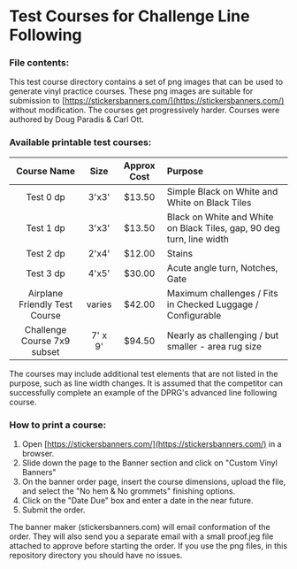 # Test Courses for Challenge Line Following 

### File contents:
This test course directory contains a set of png images that can be used to generate vinyl practice courses. These png images are suitable for submission to [https://stickersbanners.com/](https://stickersbanners.com/) without modification. The courses get progressively harder. Courses were authored by Doug Paradis & Carl Ott.

### Available printable test courses:
|Course Name  | Size |Approx Cost| Purpose|
| :-------------: | :-------------: | :-------------: | :------------- |
| Test 0 dp  | 3'x3'  | $13.50  | Simple Black on White and White on Black Tiles |
| Test 1 dp  | 3'x3'  | $13.50  | Black on White and White on Black Tiles, gap, 90 deg turn, line width |
| Test 2 dp  | 2'x4'  | $12.00  | Stains |
| Test 3 dp  | 4'x5'  | $30.00  | Acute angle turn, Notches, Gate |
| Airplane Friendly Test Course  | varies | $42.00  | Maximum challenges / Fits in Checked Luggage / Configurable |
| Challenge Course 7x9 subset  | 7' x 9'  | $94.50  | Nearly as challenging / but smaller - area rug size |

The courses may include additional test elements that are not listed in the purpose, such as line width changes. It is assumed that the competitor can successfully complete an example of the DPRG's advanced line following course.

### How to print a course:
1. Open [https://stickersbanners.com/](https://stickersbanners.com/) in a browser. 
2. Slide down the page to the Banner section and click on "Custom Vinyl Banners"
3. On the banner order page, insert the course dimensions, upload the file, and select the "No hem  & No grommets" finishing options.
4. Click on the "Date Due" box and enter a date in the near future.
5. Submit the order.

The banner maker (stickersbanners.com) will email conformation of the order. They will also send you a separate email with a small proof.jeg file attached to approve before starting the order. If you use the png files, in this repository directory you should have no issues. 
